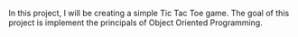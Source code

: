 In this project, I will be creating a simple Tic Tac Toe game. The goal of this project is implement the principals of Object Oriented Programming.

